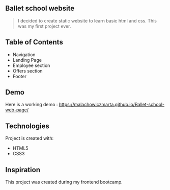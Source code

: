 ## Ballet school website

> I decided to create static website to learn basic html and css. This was my first project ever.

## Table of Contents

- Navigation
- Landing Page
- Employee section
- Offers section
- Footer

## Demo

Here is a working demo : https://malachowiczmarta.github.io/Ballet-school-web-page/

## Technologies

Project is created with:

- HTML5
- CSS3

## Inspiration

This project was created during my frontend bootcamp.

